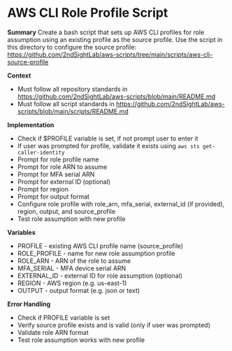 # AWS CLI Role Profile Script

__Summary__
Create a bash script that sets up AWS CLI profiles for role assumption using an existing profile as the source profile. Use the script in this directory to configure the source profile: 
https://github.com/2ndSightLab/aws-scripts/tree/main/scripts/aws-cli-source-profile

__Context__

* Must follow all repository standards in https://github.com/2ndSightLab/aws-scripts/blob/main/README.md
* Must follow all script standards in https://github.com/2ndSightLab/aws-scripts/blob/main/scripts/README.md
  
__Implementation__

- Check if $PROFILE variable is set, if not prompt user to enter it
- If user was prompted for profile, validate it exists using `aws sts get-caller-identity`
- Prompt for role profile name
- Prompt for role ARN to assume
- Prompt for MFA serial ARN
- Prompt for external ID (optional)
- Prompt for region
- Prompt for output format
- Configure role profile with role_arn, mfa_serial, external_id (if provided), region, output, and source_profile
- Test role assumption with new profile

__Variables__
- PROFILE - existing AWS CLI profile name (source_profile)
- ROLE_PROFILE - name for new role assumption profile
- ROLE_ARN - ARN of the role to assume
- MFA_SERIAL - MFA device serial ARN
- EXTERNAL_ID - external ID for role assumption (optional)
- REGION - AWS region (e.g. us-east-1)
- OUTPUT - output format (e.g. json or text)

__Error Handling__
- Check if PROFILE variable is set
- Verify source profile exists and is valid (only if user was prompted)
- Validate role ARN format
- Test role assumption works with new profile
